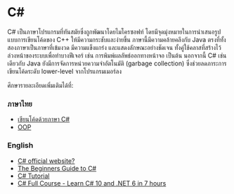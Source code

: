 # C#

C# เป็นภาษาโปรแกรมที่ทันสมัยซึ่งถูกพัฒนาโดยไมโครซอฟท์ โดยมีจุดมุ่งหมายในการนำเสนอรูปแบบการเขียนโค้ดของ C++ ให้มีความกระชับและง่ายขึ้น ภาษานี้มีความคล้ายคลึงกับ Java ตรงที่ทั้งสองภาษาเป็นภาษาที่เข้มงวด มีความแข็งแกร่ง และแสดงลักษณะอย่างชัดเจน ทั้งคู่ใช้คลาสที่สร้างไว้ล่วงหน้าของระบบเพื่อทำบางฟีเจอร์ เช่น การพิมพ์ผลลัพธ์ออกทางหน้าจอ เป็นต้น นอกจากนี้ C# เช่นเดียวกับ Java ยังมีการจัดการหน่วยความจำอัตโนมัติ (garbage collection) ซึ่งช่วยลดภาระการเขียนโค้ดระดับ lower-level จากโปรแกรมเมอร์ลง

ศึกษารายละเอียดเพิ่มเติมได้ที่:

### ภาษาไทย
- [เขียนโค้ดด้วยภาษา C#](https://www.saladpuk.com/beginner-1/csharp101)
- [OOP](https://www.saladpuk.com/beginner-1/oop)

### English
- [C# official website?](https://learn.microsoft.com/en-us/dotnet/csharp//)
- [The Beginners Guide to C#](https://www.w3schools.com/CS/index.php)
- [C# Tutorial](https://www.w3schools.com/cs/index.php)
- [C# Full Course - Learn C# 10 and .NET 6 in 7 hours](https://www.youtube.com/watch?v=q_F4PyW8GTg)